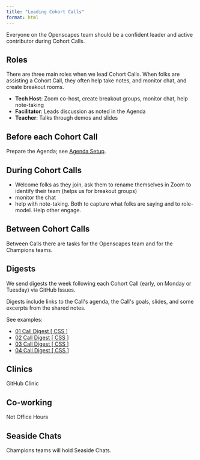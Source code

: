 ```yaml
---
title: "Leading Cohort Calls"
format: html
---
```


Everyone on the Openscapes team should be a confident leader and active contributor during Cohort Calls. 

## Roles

There are three main roles when we lead Cohort Calls. When folks are assisting a Cohort Call, they often help take notes, and monitor chat, and create breakout rooms.

-   **Tech Host**: Zoom co-host, create breakout groups, monitor chat, help note-taking
-   **Facilitator**: Leads discussion as noted in the Agenda
-   **Teacher**: Talks through demos and slides

## Before each Cohort Call

Prepare the Agenda; see [Agenda Setup](/champions/pre-cohort-tech.md#agenda-setup).

## During Cohort Calls

- Welcome folks as they join, ask them to rename themselves in Zoom to identify their team (helps us for breakout groups)
- monitor the chat
- help with note-taking. Both to capture what folks are saying and to role-model. Help other engage.

## Between Cohort Calls

Between Calls there are tasks for the Openscapes team and for the Champions teams.

## Digests

We send digests the week following each Cohort Call (early, on Monday or Tuesday) via GitHub Issues. 

Digests include links to the Call's agenda, the Call's goals, slides, and some excerpts from the shared notes. 

See examples: 

- [01 Call Digest [ CSS ] ](https://github.com/Openscapes/css-cohort/issues/18)
- [02 Call Digest [ CSS ] ](https://github.com/Openscapes/css-cohort/issues/15)
- [03 Call Digest [ CSS ] ](https://github.com/Openscapes/css-cohort/issues/17)
- [04 Call Digest [ CSS ] ](https://github.com/Openscapes/css-cohort/issues/19)

## Clinics

GitHub Clinic

## Co-working

Not Office Hours

## Seaside Chats

Champions teams will hold Seaside Chats. 
